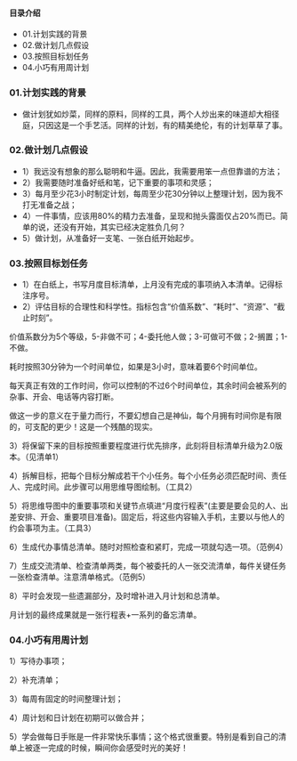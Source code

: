 #### 目录介绍
- 01.计划实践的背景
- 02.做计划几点假设
- 03.按照目标划任务
- 04.小巧有用周计划


### 01.计划实践的背景
- 做计划犹如炒菜，同样的原料，同样的工具，两个人炒出来的味道却大相径庭，只因这是一个手艺活。同样的计划，有的精美绝伦，有的计划草草了事。



### 02.做计划几点假设
- 1）我远没有想象的那么聪明和牛逼。因此，我需要用笨一点但靠谱的方法；
- 2）我需要随时准备好纸和笔，记下重要的事项和灵感；
- 3）每月至少花3小时制定计划，每周至少花30分钟以上整理计划，因为我不打无准备之战；
- 4）一件事情，应该用80%的精力去准备，呈现和抛头露面仅占20%而已。简单的说，还没有开始，其实已经决定胜负几何？
- 5）做计划，从准备好一支笔、一张白纸开始起步。


### 03.按照目标划任务
- 1）在白纸上，书写月度目标清单，上月没有完成的事项纳入本清单。记得标注序号。
- 2）评估目标的合理性和科学性。指标包含“价值系数”、“耗时”、“资源”、“截止时刻”。

价值系数分为5个等级，5-非做不可；4-委托他人做；3-可做可不做；2-搁置；1-不做。

耗时按照30分钟为一个时间单位，如果是3小时，意味着要6个时间单位。

每天真正有效的工作时间，你可以控制的不过6个时间单位，其余时间会被系列的杂事、开会、电话等内容打断。

做这一步的意义在于量力而行，不要幻想自己是神仙，每个月拥有时间你是有限的，可支配的更少！这是一个残酷的现实。

3）将保留下来的目标按照重要程度进行优先排序，此刻将目标清单升级为2.0版本。（见清单1）

4）拆解目标，把每个目标分解成若干个小任务。每个小任务必须匹配时间、责任人、完成时间。此步骤可以用思维导图绘制。（工具2）

5）将思维导图中的重要事项和关键节点填进“月度行程表”(主要是要会见的人、出差安排、开会、重要项目准备)。固定后，将这些内容输入手机，主要以与他人的约会事项为主。（工具3）

6）生成代办事情总清单。随时对照检查和紧盯，完成一项就勾选一项。（范例4）

7）生成交流清单、检查清单两类，每个被委托的人一张交流清单，每件关键任务一张检查清单。注意清单格式。（范例5）

8）平时会发现一些遗漏部分，及时增补进入月计划和总清单。

月计划的最终成果就是一张行程表+一系列的备忘清单。


### 04.小巧有用周计划
1）写待办事项；

2）补充清单；

3）每周有固定的时间整理计划；

4）周计划和日计划在初期可以做合并；

5）学会做每日手账是一件非常快乐事情；这个格式很重要。特别是看到自己的清单上被逐一完成的时候，瞬间你会感受时光的美好！









